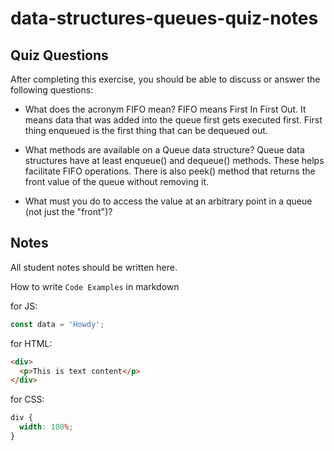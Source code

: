 # data-structures-queues-quiz-notes

## Quiz Questions

After completing this exercise, you should be able to discuss or answer the following questions:

- What does the acronym FIFO mean?
  FIFO means First In First Out.
  It means data that was added into the queue first gets executed first.
  First thing enqueued is the first thing that can be dequeued out.

- What methods are available on a Queue data structure?
  Queue data structures have at least enqueue() and dequeue() methods.
  These helps facilitate FIFO operations.
  There is also peek() method that returns the front value of the queue without removing it.

- What must you do to access the value at an arbitrary point in a queue (not just the "front")?

## Notes

All student notes should be written here.

How to write `Code Examples` in markdown

for JS:

```javascript
const data = 'Howdy';
```

for HTML:

```html
<div>
  <p>This is text content</p>
</div>
```

for CSS:

```css
div {
  width: 100%;
}
```
